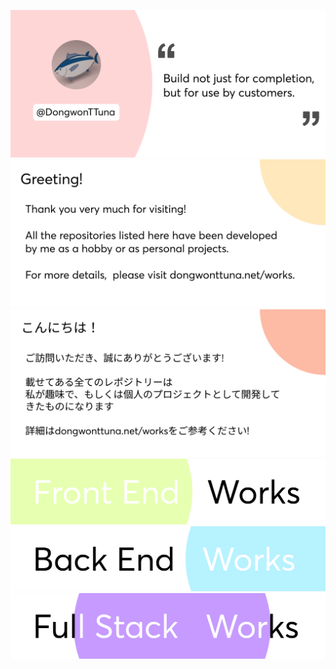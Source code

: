 ![Top Banner](img/topBanner.png)
<img src="/img/greetEnglish.png" alt="Greeting English Banner">
![Greeting Japanese Banner](img/greetJapanese.png)
[![Frontend Banner](/img/frontendWorks.png)](https://dongwontuna.net/works/frontend/)
[![Backend Banner](/img/backendWorks.png)](https://dongwontuna.net/works/backend/)
[![Fullstack Banner](/img/fullstackWorks.png)](https://dongwontuna.net/works/fullstack/)
